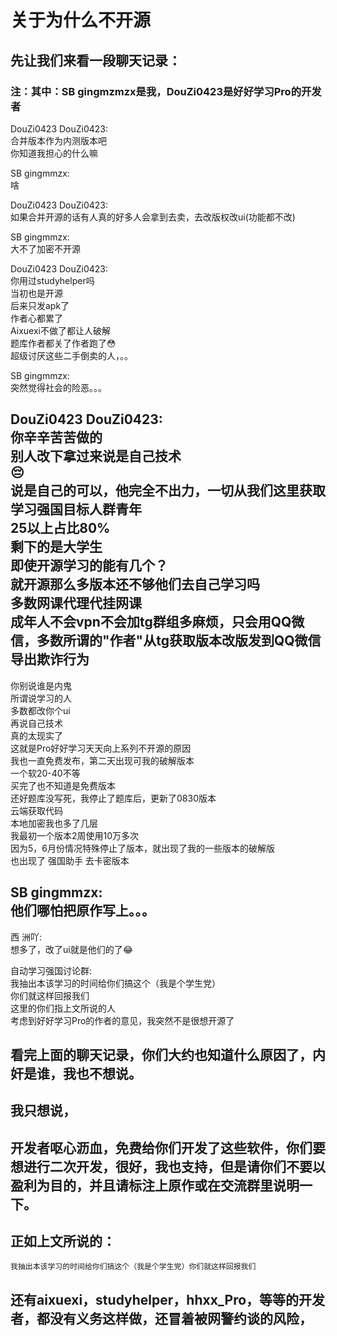 # 关于为什么不开源

## 先让我们来看一段聊天记录：  
### 注：其中：SB gingmzmzx是我，DouZi0423是好好学习Pro的开发者

DouZi0423 DouZi0423:  
合并版本作为内测版本吧  
你知道我担心的什么嘛  

SB gingmmzx:  
啥  

DouZi0423 DouZi0423:  
如果合并开源的话有人真的好多人会拿到去卖，去改版权改ui(功能都不改)  

SB gingmmzx:  
大不了加密不开源  

DouZi0423 DouZi0423:  
你用过studyhelper吗  
当初也是开源  
后来只发apk了  
作者心都累了  
Aixuexi不做了都让人破解  
题库作者都关了作者跑了😳  
超级讨厌这些二手倒卖的人，。。   

SB gingmmzx:  
突然觉得社会的险恶。。。  

DouZi0423 DouZi0423:  
你辛辛苦苦做的  
别人改下拿过来说是自己技术  
😔  
说是自己的可以，他完全不出力，一切从我们这里获取  
学习强国目标人群青年  
25以上占比80%  
剩下的是大学生  
即使开源学习的能有几个？  
就开源那么多版本还不够他们去自己学习吗  
多数网课代理代挂网课  
成年人不会vpn不会加tg群组多麻烦，只会用QQ微信，多数所谓的"作者"从tg获取版本改版发到QQ微信导出欺诈行为  
--------------------------------------------------------  
你别说谁是内鬼  
所谓说学习的人  
多数都改你个ui  
再说自己技术  
真的太现实了  
这就是Pro好好学习天天向上系列不开源的原因  
我也一直免费发布，第二天出现可我的破解版本  
一个软20-40不等  
买完了也不知道是免费版本  
还好题库没写死，我停止了题库后，更新了0830版本  
云端获取代码  
本地加密我也多了几层  
我最初一个版本2周使用10万多次  
因为5，6月份情况特殊停止了版本，就出现了我的一些版本的破解版  
也出现了 强国助手  去卡密版本  

SB gingmmzx:  
他们哪怕把原作写上。。。  
-------------------------------------------------------------   
西 洲吖:  
想多了，改了ui就是他们的了😂  

自动学习强国讨论群:  
我抽出本该学习的时间给你们搞这个（我是个学生党）  
你们就这样回报我们  
这里的你们指上文所说的人  
考虑到好好学习Pro的作者的意见，我突然不是很想开源了

## 看完上面的聊天记录，你们大约也知道什么原因了，内奸是谁，我也不想说。
## 我只想说，
## 开发者呕心沥血，免费给你们开发了这些软件，你们要想进行二次开发，很好，我也支持，但是请你们不要以盈利为目的，并且请标注上原作或在交流群里说明一下。
## 正如上文所说的：
`我抽出本该学习的时间给你们搞这个（我是个学生党）你们就这样回报我们`
## 还有aixuexi，studyhelper，hhxx_Pro，等等的开发者，都没有义务这样做，还冒着被网警约谈的风险，
# 
